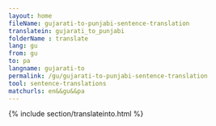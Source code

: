 ```yaml
---
layout: home
fileName: gujarati-to-punjabi-sentence-translation
translatein: gujarati_to_punjabi
folderName : translate
lang: gu
from: gu
to: pa
langname: gujarati-to
permalink: /gu/gujarati-to-punjabi-sentence-translation
tool: sentence-translations
matchurls: en&&gu&&pa
---
```

{% include section/translateinto.html %}

